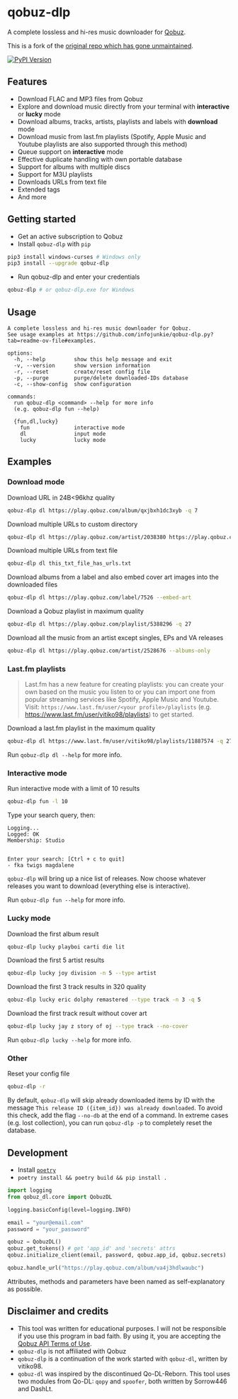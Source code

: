 # qobuz-dlp
A complete lossless and hi-res music downloader for [Qobuz](https://www.qobuz.com/).

This is a fork of the [original repo which has gone unmaintained](https://github.com/vitiko98/qobuz-dl).

[![PyPI Version](https://img.shields.io/pypi/v/qobuz-dlp.svg)](https://pypi.org/project/qobuz-dlp/)

## Features

* Download FLAC and MP3 files from Qobuz
* Explore and download music directly from your terminal with **interactive** or **lucky** mode
* Download albums, tracks, artists, playlists and labels with **download** mode
* Download music from last.fm playlists (Spotify, Apple Music and Youtube playlists are also supported through this method)
* Queue support on **interactive** mode
* Effective duplicate handling with own portable database
* Support for albums with multiple discs
* Support for M3U playlists
* Downloads URLs from text file
* Extended tags
* And more

## Getting started

- Get an active subscription to Qobuz
- Install `qobuz-dlp` with `pip`
```bash
pip3 install windows-curses # Windows only
pip3 install --upgrade qobuz-dlp
```
- Run qobuz-dlp and enter your credentials
```bash
qobuz-dlp # or qobuz-dlp.exe for Windows
```

## Usage
```
A complete lossless and hi-res music downloader for Qobuz.
See usage examples at https://github.com/infojunkie/qobuz-dlp.py?tab=readme-ov-file#examples.

options:
  -h, --help         show this help message and exit
  -v, --version      show version information
  -r, --reset        create/reset config file
  -p, --purge        purge/delete downloaded-IDs database
  -c, --show-config  show configuration

commands:
  run qobuz-dlp <command> --help for more info
  (e.g. qobuz-dlp fun --help)

  {fun,dl,lucky}
    fun              interactive mode
    dl               input mode
    lucky            lucky mode
```

## Examples

### Download mode
Download URL in 24B<96khz quality
```bash
qobuz-dlp dl https://play.qobuz.com/album/qxjbxh1dc3xyb -q 7
```
Download multiple URLs to custom directory
```bash
qobuz-dlp dl https://play.qobuz.com/artist/2038380 https://play.qobuz.com/album/ip8qjy1m6dakc -d "Some pop from 2020"
```
Download multiple URLs from text file
```bash
qobuz-dlp dl this_txt_file_has_urls.txt
```
Download albums from a label and also embed cover art images into the downloaded files
```bash
qobuz-dlp dl https://play.qobuz.com/label/7526 --embed-art
```
Download a Qobuz playlist in maximum quality
```bash
qobuz-dlp dl https://play.qobuz.com/playlist/5388296 -q 27
```
Download all the music from an artist except singles, EPs and VA releases
```bash
qobuz-dlp dl https://play.qobuz.com/artist/2528676 --albums-only
```

### Last.fm playlists
> Last.fm has a new feature for creating playlists: you can create your own based on the music you listen to or you can import one from popular streaming services like Spotify, Apple Music and Youtube. Visit: `https://www.last.fm/user/<your profile>/playlists` (e.g. https://www.last.fm/user/vitiko98/playlists) to get started.

Download a last.fm playlist in the maximum quality
```bash
qobuz-dlp dl https://www.last.fm/user/vitiko98/playlists/11887574 -q 27
```

Run `qobuz-dlp dl --help` for more info.

### Interactive mode
Run interactive mode with a limit of 10 results
```bash
qobuz-dlp fun -l 10
```
Type your search query, then:
```
Logging...
Logged: OK
Membership: Studio


Enter your search: [Ctrl + c to quit]
- fka twigs magdalene
```
`qobuz-dlp` will bring up a nice list of releases. Now choose whatever releases you want to download (everything else is interactive).

Run `qobuz-dlp fun --help` for more info.

### Lucky mode
Download the first album result
```bash
qobuz-dlp lucky playboi carti die lit
```
Download the first 5 artist results
```bash
qobuz-dlp lucky joy division -n 5 --type artist
```
Download the first 3 track results in 320 quality
```bash
qobuz-dlp lucky eric dolphy remastered --type track -n 3 -q 5
```
Download the first track result without cover art
```bash
qobuz-dlp lucky jay z story of oj --type track --no-cover
```

Run `qobuz-dlp lucky --help` for more info.

### Other
Reset your config file
```bash
qobuz-dlp -r
```

By default, `qobuz-dlp` will skip already downloaded items by ID with the message `This release ID ({item_id}) was already downloaded`. To avoid this check, add the flag `--no-db` at the end of a command. In extreme cases (e.g. lost collection), you can run `qobuz-dlp -p` to completely reset the database.

## Development
- Install [`poetry`](https://python-poetry.org/docs/#installation)
- `poetry install && poetry build && pip install .`

```python
import logging
from qobuz_dl.core import QobuzDL

logging.basicConfig(level=logging.INFO)

email = "your@email.com"
password = "your_password"

qobuz = QobuzDL()
qobuz.get_tokens() # get 'app_id' and 'secrets' attrs
qobuz.initialize_client(email, password, qobuz.app_id, qobuz.secrets)

qobuz.handle_url("https://play.qobuz.com/album/va4j3hdlwaubc")
```

Attributes, methods and parameters have been named as self-explanatory as possible.

## Disclaimer and credits
* This tool was written for educational purposes. I will not be responsible if you use this program in bad faith. By using it, you are accepting the [Qobuz API Terms of Use](https://static.qobuz.com/apps/api/QobuzAPI-TermsofUse.pdf).
* `qobuz-dlp` is not affiliated with Qobuz
* `qobuz-dlp` is a continuation of the work started with `qobuz-dl`, written by vitiko98.
* `qobuz-dl` was inspired by the discontinued Qo-DL-Reborn. This tool uses two modules from Qo-DL: `qopy` and `spoofer`, both written by Sorrow446 and DashLt.
